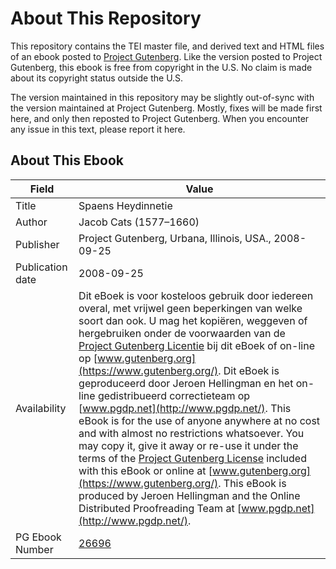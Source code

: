 # About This Repository

This repository contains the TEI master file, and derived text and HTML files of an ebook posted to [Project Gutenberg](https://www.gutenberg.org/). Like the version posted to Project Gutenberg, this ebook is free from copyright in the U.S. No claim is made about its copyright status outside the U.S.

The version maintained in this repository may be slightly out-of-sync with the version maintained at Project Gutenberg. Mostly, fixes will be made first here, and only then reposted to Project Gutenberg. When you encounter any issue in this text, please report it here.

## About This Ebook

| Field | Value |
| ----- | ----- |
| Title | Spaens Heydinnetie |
| Author | Jacob Cats (1577–1660) |
| Publisher | Project Gutenberg, Urbana, Illinois, USA., 2008-09-25 |
| Publication date | 2008-09-25 |
| Availability | Dit eBoek is voor kosteloos gebruik door iedereen overal, met vrijwel geen beperkingen van welke soort dan ook. U mag het kopiëren, weggeven of hergebruiken onder de voorwaarden van de [Project Gutenberg Licentie](https://www.gutenberg.org/license) bij dit eBoek of on-line op [www.gutenberg.org](https://www.gutenberg.org/). Dit eBoek is geproduceerd door Jeroen Hellingman en het on-line gedistribueerd correctieteam op [www.pgdp.net](http://www.pgdp.net/). This eBook is for the use of anyone anywhere at no cost and with almost no restrictions whatsoever. You may copy it, give it away or re-use it under the terms of the [Project Gutenberg License](https://www.gutenberg.org/license) included with this eBook or online at [www.gutenberg.org](https://www.gutenberg.org/). This eBook is produced by Jeroen Hellingman and the Online Distributed Proofreading Team at [www.pgdp.net](http://www.pgdp.net/). |
| PG Ebook Number | [26696](https://www.gutenberg.org/ebooks/26696) |
